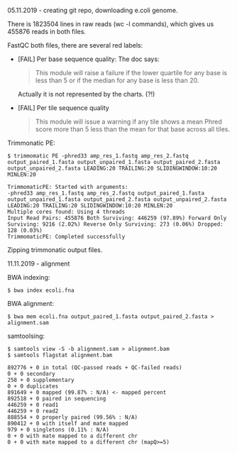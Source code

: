05.11.2019 - creating git repo, downloading e.coli genome.

There is 1823504 lines in raw reads (wc -l commands),
which gives us 455876 reads in both files.

FastQC both files, there are several red labels:

  * [FAIL] Per base sequence quality:
    The doc says:
    >This module will raise a failure if the lower
    >quartile for any base is less than 5 or if the median for 
    >any base is less than 20.
    
    Actually it is not represented by the charts. (?!)

  * [FAIL] Per tile sequence quality
    > This module will issue a warning if any tile shows a mean Phred
    > score more than 5 less than the mean for that base across all tiles.

  Trimmonatic PE:

  ```
  $ trimmomatic PE -phred33 amp_res_1.fastq amp_res_2.fastq output_paired_1.fasta output_unpaired_1.fasta output_paired_2.fasta output_unpaired_2.fasta LEADING:20 TRAILING:20 SLIDINGWINDOW:10:20 MINLEN:20

TrimmomaticPE: Started with arguments:
 -phred33 amp_res_1.fastq amp_res_2.fastq output_paired_1.fasta output_unpaired_1.fasta output_paired_2.fasta output_unpaired_2.fasta LEADING:20 TRAILING:20 SLIDINGWINDOW:10:20 MINLEN:20
Multiple cores found: Using 4 threads
Input Read Pairs: 455876 Both Surviving: 446259 (97.89%) Forward Only Surviving: 9216 (2.02%) Reverse Only Surviving: 273 (0.06%) Dropped: 128 (0.03%)
TrimmomaticPE: Completed successfully
  ```

  Zipping trimmonatic output files.
  
11.11.2019 - alignment

BWA indexing:

    $ bwa index ecoli.fna 

BWA alignment:

    $ bwa mem ecoli.fna output_paired_1.fasta output_paired_2.fasta > alignment.sam

samtoolsing:

    $ samtools view -S -b alignment.sam > alignment.bam
    $ samtools flagstat alignment.bam
    
    892776 + 0 in total (QC-passed reads + QC-failed reads)
    0 + 0 secondary
    258 + 0 supplementary
    0 + 0 duplicates
    891649 + 0 mapped (99.87% : N/A) <- mapped percent
    892518 + 0 paired in sequencing
    446259 + 0 read1
    446259 + 0 read2
    888554 + 0 properly paired (99.56% : N/A)
    890412 + 0 with itself and mate mapped
    979 + 0 singletons (0.11% : N/A)
    0 + 0 with mate mapped to a different chr
    0 + 0 with mate mapped to a different chr (mapQ>=5)

